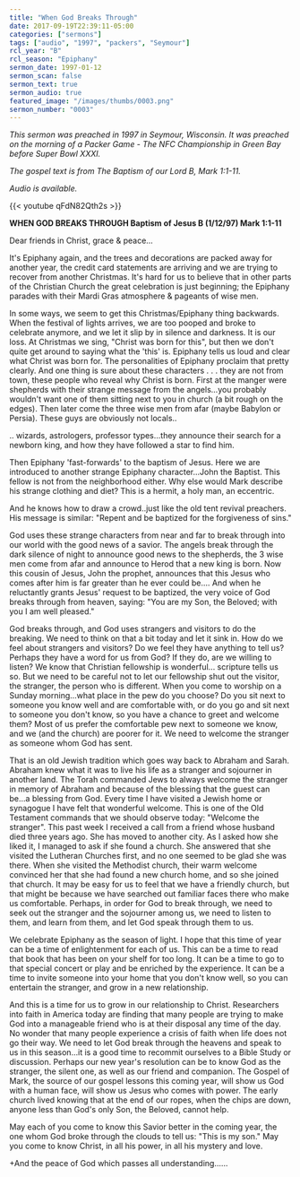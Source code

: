 ```yaml
---
title: "When God Breaks Through"
date: 2017-09-19T22:39:11-05:00
categories: ["sermons"]
tags: ["audio", "1997", "packers", "Seymour"]
rcl_year: "B"
rcl_season: "Epiphany"
sermon_date: 1997-01-12
sermon_scan: false
sermon_text: true
sermon_audio: true
featured_image: "/images/thumbs/0003.png"
sermon_number: "0003"
---
```


_This sermon was preached in 1997 in Seymour, Wisconsin. It was preached on the morning of a Packer Game - The NFC Championship in Green Bay before Super Bowl XXXI._

_The gospel text is from The Baptism of our Lord B, Mark 1:1-11._

_Audio is available._

<!--more-->

{{< youtube qFdN82Qth2s >}}

**WHEN GOD BREAKS THROUGH Baptism of Jesus B (1/12/97) Mark 1:1-11**

Dear friends in Christ, grace & peace...

It's Epiphany again, and the trees and decorations are packed away for another year, the credit card statements are arriving and we are trying to recover from another Christmas. It's hard for us to believe that in other parts of the Christian Church the great celebration is just beginning; the Epiphany parades with their Mardi Gras atmosphere & pageants of wise men.

In some ways, we seem to get this Christmas/Epiphany thing backwards. When the festival of lights arrives, we are too pooped and broke to celebrate anymore, and we let it slip by in silence and darkness. It is our loss. At Christmas we sing, "Christ was born for this", but then we don't quite get around to saying what the 'this' is. Epiphany tells us loud and clear what Christ was born for. The personalities of Epiphany proclaim that pretty clearly. And one thing is sure about these characters . . . they are not from town, these people who reveal why Christ is born. First at the manger were shepherds with their strange message from the angels...you probably wouldn't want one of them sitting next to you in church (a bit rough on the edges). Then later come the three wise men from afar (maybe Babylon or Persia). These guys are obviously not locals..

.. wizards, astrologers, professor types...they announce their search for a newborn king, and how they have followed a star to find him.

Then Epiphany 'fast-forwards' to the baptism of Jesus. Here we are introduced to another strange Epiphany character...John the Baptist. This fellow is not from the neighborhood either. Why else would Mark describe his strange clothing and diet? This is a hermit, a holy man, an eccentric.

And he knows how to draw a crowd..just like the old tent revival preachers. His message is similar: "Repent and be baptized for the forgiveness of sins."

God uses these strange characters from near and far to break through into our world with the good news of a savior. The angels break through the dark silence of night to announce good news to the shepherds, the 3 wise men come from afar and announce to Herod that a new king is born. Now this cousin of Jesus, John the prophet, announces that this Jesus who comes after him is far greater than he ever could be.... And when he reluctantly grants Jesus' request to be baptized, the very voice of God breaks through from heaven, saying: "You are my Son, the Beloved; with you I am well pleased."

God breaks through, and God uses strangers and visitors to do the breaking. We need to think on that a bit today and let it sink in. How do we feel about strangers and visitors? Do we feel they have anything to tell us? Perhaps they have a word for us from God? If they do, are we willing to listen? We know that Christian fellowship is wonderful... scripture tells us so. But we need to be careful not to let our fellowship shut out the visitor, the stranger, the person who is different. When you come to worship on a Sunday morning...what place in the pew do you choose? Do you sit next to someone you know well and are comfortable with, or do you go and sit next to someone you don't know, so you have a chance to greet and welcome them? Most of us prefer the comfortable pew next to someone we know, and we (and the church) are poorer for it. We need to welcome the stranger as someone whom God has sent.

That is an old Jewish tradition which goes way back to Abraham and Sarah. Abraham knew what it was to live his life as a stranger and sojourner in another land. The Torah commanded Jews to always welcome the stranger in memory of Abraham and because of the blessing that the guest can be...a blessing from God. Every time I have visited a Jewish home or synagogue I have felt that wonderful welcome. This is one of the Old Testament commands that we should observe today: "Welcome the stranger". This past week I received a call from a friend whose husband died three years ago. She has moved to another city. As I asked how she liked it, I managed to ask if she found a church. She answered that she visited the Lutheran Churches first, and no one seemed to be glad she was there. When she visited the Methodist church, their warm welcome convinced her that she had found a new church home, and so she joined that church. It may be easy for us to feel that we have a friendly church, but that might be because we have searched out familiar faces there who make us comfortable. Perhaps, in order for God to break through, we need to seek out the stranger and the sojourner among us, we need to listen to them, and learn from them, and let God speak through them to us.

We celebrate Epiphany as the season of light. I hope that this time of year can be a time of enlightenment for each of us. This can be a time to read that book that has been on your shelf for too long. It can be a time to go to that special concert or play and be enriched by the experience. It can be a time to invite someone into your home that you don't know well, so you can entertain the stranger, and grow in a new relationship.

And this is a time for us to grow in our relationship to Christ. Researchers into faith in America today are finding that many people are trying to make God into a manageable friend who is at their disposal any time of the day. No wonder that many people experience a crisis of faith when life does not go their way. We need to let God break through the heavens and speak to us in this season...it is a good time to recommit ourselves to a Bible Study or discussion. Perhaps our new year's resolution can be to know God as the stranger, the silent one, as well as our friend and companion. The Gospel of Mark, the source of our gospel lessons this coming year, will show us God with a human face, will show us Jesus who comes with power. The early church lived knowing that at the end of our ropes, when the chips are down, anyone less than God's only Son, the Beloved, cannot help.

May each of you come to know this Savior better in the coming year, the one whom God broke through the clouds to tell us: "This is my son." May you come to know Christ, in all his power, in all his mystery and love.

+And the peace of God which passes all understanding......
